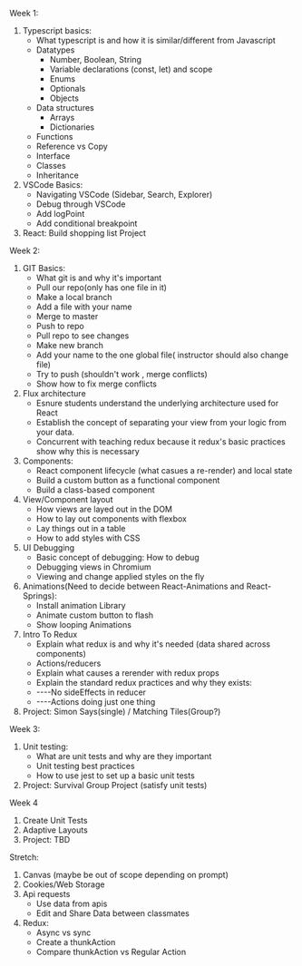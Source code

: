 Week 1:

1. Typescript basics:
    - What typescript is and how it is similar/different from Javascript
    - Datatypes
        - Number, Boolean, String
        - Variable declarations (const, let) and scope
        - Enums
        - Optionals
        - Objects
    - Data structures
        - Arrays
        - Dictionaries
    - Functions
    - Reference vs Copy
    - Interface
    - Classes
    - Inheritance
2. VSCode Basics:
    - Navigating VSCode (Sidebar, Search, Explorer)
    - Debug through VSCode
    - Add logPoint
    - Add conditional breakpoint
3. React: Build shopping list Project

Week 2:

1. GIT Basics:
    - What git is and why it's important
    - Pull our repo(only has one file in it)
    - Make a local branch
    - Add a file with your name
    - Merge to master
    - Push to repo
    - Pull repo to see changes
    - Make new branch
    - Add your name to the one global file( instructor should also change file)
    - Try to push (shouldn&#39;t work , merge conflicts)
    - Show how to fix merge conflicts
2. Flux architecture
    - Esnure students understand the underlying architecture used for React
    - Establish the concept of separating your view from your logic from your data.
    - Concurrent with teaching redux because it redux&#39;s basic practices show why this is necessary
3. Components:
    - React component lifecycle (what casues a re-render) and local state
    - Build a custom button as a functional component
    - Build a class-based component
4. View/Component layout
    - How views are layed out in the DOM
    - How to lay out components with flexbox
    - Lay things out in a table
    - How to add styles with CSS
4. UI Debugging
    - Basic concept of debugging: How to debug
    - Debugging views in Chromium
    - Viewing and change applied styles on the fly
5. Animations(Need to decide between React-Animations and React-Springs):
    - Install animation Library
    - Animate custom button to flash
    - Show looping Animations
6. Intro To Redux
    - Explain what redux is and why it's needed (data shared across components)
    - Actions/reducers
    - Explain what causes a rerender with redux props
    - Explain the standard redux practices and why they exists:
    - ----No sideEffects in reducer
    - ----Actions doing just one thing
7. Project: Simon Says(single) / Matching Tiles(Group?)


Week 3:

1. Unit testing:
    - What are unit tests and why are they important
    - Unit testing best practices
    - How to use jest to set up a basic unit tests
2. Project: Survival Group Project (satisfy unit tests)

Week 4

1. Create Unit Tests
2. Adaptive Layouts
3. Project: TBD

Stretch:
1. Canvas (maybe be out of scope depending on prompt)
2. Cookies/Web Storage
4. Api requests
    - Use data from apis
    - Edit and Share Data between classmates
5. Redux:
    - Async vs sync
    - Create a thunkAction
    - Compare thunkAction vs Regular Action
